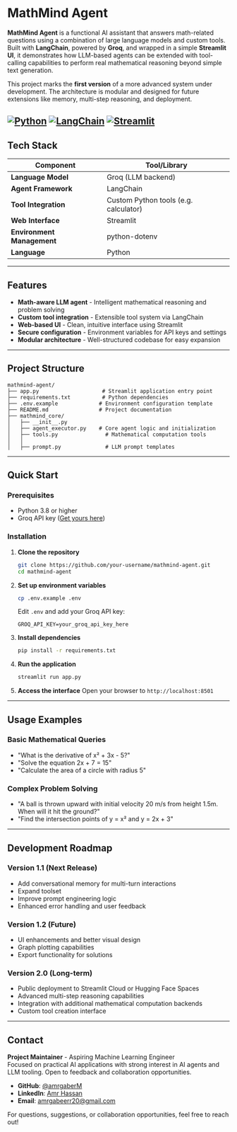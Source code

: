 # MathMind Agent

**MathMind Agent** is a functional AI assistant that answers math-related questions using a combination of large language models and custom tools. Built with **LangChain**, powered by **Groq**, and wrapped in a simple **Streamlit UI**, it demonstrates how LLM-based agents can be extended with tool-calling capabilities to perform real mathematical reasoning beyond simple text generation.

This project marks the **first version** of a more advanced system under development. The architecture is modular and designed for future extensions like memory, multi-step reasoning, and deployment.

[![Python](https://img.shields.io/badge/Python-3.8+-blue.svg)](https://python.org)
[![LangChain](https://img.shields.io/badge/LangChain-Latest-green.svg)](https://langchain.com)
[![Streamlit](https://img.shields.io/badge/Streamlit-Latest-red.svg)](https://streamlit.io)
---

## Tech Stack

| Component | Tool/Library |
|-----------|--------------|
| **Language Model** | Groq (LLM backend) |
| **Agent Framework** | LangChain |
| **Tool Integration** | Custom Python tools (e.g. calculator) |
| **Web Interface** | Streamlit |
| **Environment Management** | python-dotenv |
| **Language** | Python |

---

## Features

- **Math-aware LLM agent** - Intelligent mathematical reasoning and problem solving
- **Custom tool integration** - Extensible tool system via LangChain
- **Web-based UI** - Clean, intuitive interface using Streamlit
- **Secure configuration** - Environment variables for API keys and settings
- **Modular architecture** - Well-structured codebase for easy expansion

---

## Project Structure

```
mathmind-agent/
├── app.py                    # Streamlit application entry point
├── requirements.txt          # Python dependencies
├── .env.example             # Environment configuration template
├── README.md                # Project documentation
├── mathmind_core/
│   ├── __init__.py
│   ├── agent_executor.py    # Core agent logic and initialization
│   ├── tools.py               # Mathematical computation tools
│   │   
│   ├── prompt.py              # LLM prompt templates
```

---

## Quick Start

### Prerequisites
- Python 3.8 or higher
- Groq API key ([Get yours here](https://groq.com))

### Installation

1. **Clone the repository**
   ```bash
   git clone https://github.com/your-username/mathmind-agent.git
   cd mathmind-agent
   ```

2. **Set up environment variables**
   ```bash
   cp .env.example .env
   ```
   Edit `.env` and add your Groq API key:
   ```
   GROQ_API_KEY=your_groq_api_key_here
   ```

3. **Install dependencies**
   ```bash
   pip install -r requirements.txt
   ```

4. **Run the application**
   ```bash
   streamlit run app.py
   ```

5. **Access the interface**
   Open your browser to `http://localhost:8501`

---

## Usage Examples

### Basic Mathematical Queries
- "What is the derivative of x² + 3x - 5?"
- "Solve the equation 2x + 7 = 15"
- "Calculate the area of a circle with radius 5"

### Complex Problem Solving
- "A ball is thrown upward with initial velocity 20 m/s from height 1.5m. When will it hit the ground?"
- "Find the intersection points of y = x² and y = 2x + 3"

---

## Development Roadmap

### Version 1.1 (Next Release)
- Add conversational memory for multi-turn interactions
- Expand toolset 
- Improve prompt engineering logic
- Enhanced error handling and user feedback

### Version 1.2 (Future)
- UI enhancements and better visual design
- Graph plotting capabilities
- Export functionality for solutions

### Version 2.0 (Long-term)
- Public deployment to Streamlit Cloud or Hugging Face Spaces
- Advanced multi-step reasoning capabilities
- Integration with additional mathematical computation backends
- Custom tool creation interface

---

## Contact

**Project Maintainer** - Aspiring Machine Learning Engineer  
Focused on practical AI applications with strong interest in AI agents and LLM tooling. Open to feedback and collaboration opportunities.

- **GitHub**: [@amrgaberM](https://github.com/amrgaberM)
- **LinkedIn**: [Amr Hassan](https://www.linkedin.com/in/amrhassangaber/)
- **Email**: amrgabeerr20@gmail.com

For questions, suggestions, or collaboration opportunities, feel free to reach out!
